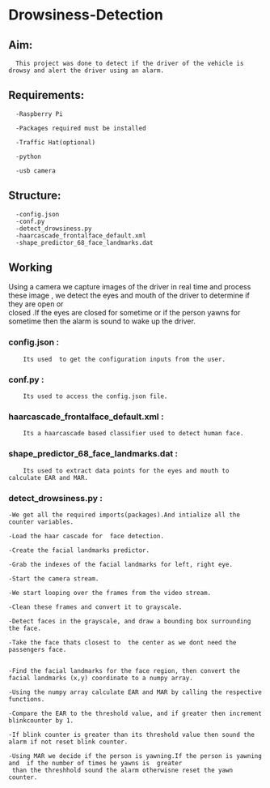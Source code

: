 # Drowsiness-Detection

## Aim:
      This project was done to detect if the driver of the vehicle is drowsy and alert the driver using an alarm.

## Requirements:
      -Raspberry Pi
      
      -Packages required must be installed
      
      -Traffic Hat(optional)
      
      -python
      
      -usb camera
      
## Structure:
      -config.json
      -conf.py
      -detect_drowsiness.py
      -haarcascade_frontalface_default.xml
      -shape_predictor_68_face_landmarks.dat
## Working
      
  Using a camera we capture images of the  driver in real time and process these image , we detect the eyes and mouth of the driver to determine if they are open or       
  closed .If the eyes are closed for sometime or if the person yawns for sometime then the alarm is sound to wake up the driver.
  
### config.json :
        Its used  to get the configuration inputs from the user.
### conf.py :
        Its used to access the config.json file.
### haarcascade_frontalface_default.xml :
        Its a haarcascade based classifier used to detect human face.
### shape_predictor_68_face_landmarks.dat :
        Its used to extract data points for the eyes and mouth to calculate EAR and MAR.
### detect_drowsiness.py :
    
    -We get all the required imports(packages).And intialize all the counter variables.
    
    -Load the haar cascade for  face detection.
    
    -Create the facial landmarks predictor. 
    
    -Grab the indexes of the facial landmarks for left, right eye.
    
    -Start the camera stream.
    
    -We start looping over the frames from the video stream.
    
    -Clean these frames and convert it to grayscale.
    
    -Detect faces in the grayscale, and draw a bounding box surrounding the face.
    
    -Take the face thats closest to  the center as we dont need the passengers face.
    
    
    -Find the facial landmarks for the face region, then convert the facial landmarks (x,y) coordinate to a numpy array.
    
    -Using the numpy array calculate EAR and MAR by calling the respective functions.
    
    -Compare the EAR to the threshold value, and if greater then increment blinkcounter by 1.
    
    -If blink counter is greater than its threshold value then sound the alarm if not reset blink counter.
    
    -Using MAR we decide if the person is yawning.If the person is yawning and  if the number of times he yawns is  greater 
     than the threshhold sound the alarm otherwisne reset the yawn counter.
     
    
    

        
